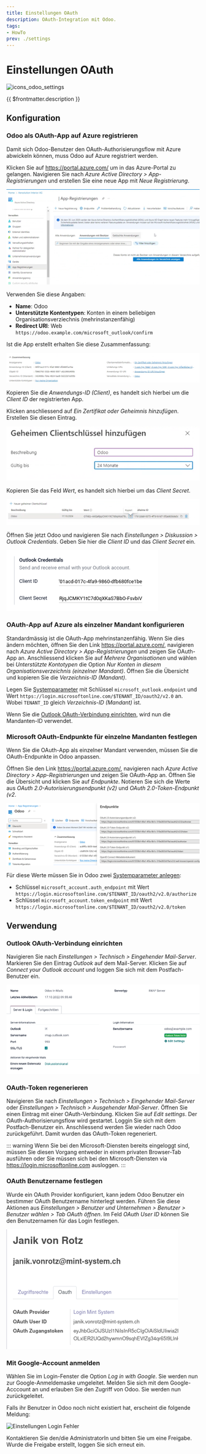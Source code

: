 ```yaml
---
title: Einstellungen OAuth
description: OAuth-Integration mit Odoo.
tags:
- HowTo
prev: ./settings
---
```

# Einstellungen OAuth
![icons_odoo_settings](assets/icons_odoo_settings.png)

{{ $frontmatter.description }}

## Konfiguration

### Odoo als OAuth-App auf Azure registrieren

Damit sich Odoo-Benutzer den OAuth-Authorisierungsflow mit Azure abwickeln können, muss Odoo auf Azure registriert werden.

Klicken Sie auf <https://portal.azure.com/> um in das Azure-Portal zu gelangen. Navigieren Sie nach *Azure Active Directory > App-Registrierungen* und erstellen Sie eine neue App mit *Neue Registrierung*.

![](assets/Einstellungen%20OAuth%20App-Registrierungen.png)

Verwenden Sie diese Angaben:

* **Name**: Odoo
* **Unterstützte Kontentypen**: Konten in einem beliebigen Organisationsverziechnis (mehrinstanzenfähig)
* **Redirect URI**: Web `https://odoo.example.com/microsoft_outlook/confirm`

Ist die App erstellt erhalten Sie diese Zusammenfassung:

![](assets/Einstellungen%20OAuth%20Odoo%20App.png)

Kopieren Sie die *Anwendungs-ID (Client)*, es handelt sich hierbei um die *Client ID* der registrierten App.

Klicken anschliessend auf *Ein Zertifikat oder Geheimnis hinzufügen*. Erstellen Sie diesen Eintrag.

![](assets/Einstellungen%20OAuth%20Client%20Secret.png)

Kopieren Sie das Feld *Wert*, es handelt sich hierbei um das *Client Secret*.

![](assets/Einstellungen%20OAuth%20Copy%20Secret.png)

Öffnen Sie jetzt Odoo und navigieren Sie nach *Einstellungen > Diskussion > Outlook Credentials*. Geben Sie hier die *Client ID* und das *Client Secret* ein.

![](assets/Einstellungen%20OAuth%20Paste%20Client%20ID%20and%20Secret.png)

### OAuth-App auf Azure als einzelner Mandant konfigurieren

Standardmässig ist die OAuth-App mehrinstanzenfähig. Wenn Sie dies ändern möchten, öffnen Sie den Link <https://portal.azure.com/>, navigieren nach *Azure Active Directory > App-Registrierungen* und zeigen Sie OAuth-App an. Anschliessend klicken Sie auf *Mehrere Organisationen* und wählen bei *Unterstützte Kontotypen* die Option *Nur Konten in diesem Organisationsverzeichnis (einzelner Mandant)*. Öffnen Sie die Übersicht und kopieren Sie die *Verzeichnis-ID (Mandant)*. 

Legen Sie [Systemparameter](Development.md#Systemparameter%20anlegen) mit Schlüssel `microsoft_outlook.endpoint` und Wert `https://login.microsoftonline.com/$TENANT_ID/oauth2/v2.0` an. Wobei `TENANT_ID` gleich *Verzeichnis-ID (Mandant)* ist.

Wenn Sie die [Outlook OAuth-Verbindung einrichten](#Outlook%20OAuth-Verbindung%20einrichten), wird nun die Mandanten-ID verwendet.

### Microsoft OAuth-Endpunkte für einzelne Mandanten festlegen

Wenn Sie die OAuth-App als einzelner Mandant verwenden, müssen Sie die OAuth-Endpunkte in Odoo anpassen.

Öffnen Sie den Link <https://portal.azure.com/>, navigieren nach *Azure Active Directory > App-Registrierungen* und zeigen Sie OAuth-App an. Öffnen Sie die Übersicht und klicken Sie auf *Endpunkte*. Notieren Sie sich die Werte aus *OAuth 2.0-Autorisierungsendpunkt (v2)* und *OAuth 2.0-Token-Endpunkt (v2*.

![](assets/Settings%20OAuth%20Azure%20Endpunkte.png)

Für diese Werte müssen Sie in Odoo zwei [Systemparameter anlegen](Development.md#Systemparameter%20anlegen):

* Schlüssel `microsoft_account.auth_endpoint` mit Wert `https://login.microsoftonline.com/$TENANT_ID/oauth2/v2.0/authorize`
* Schlüssel `microsoft_account.token_endpoint` mit Wert `https://login.microsoftonline.com/$TENANT_ID/oauth2/v2.0/token`

## Verwendung

### Outlook OAuth-Verbindung einrichten

Navigieren Sie nach *Einstellungen > Technisch > Eingehender Mail-Server*. Markieren Sie den Eintrag *Outlook* auf dem Mail-Server. Klicken Sie auf *Connect your Outlook account* und loggen Sie sich mit dem Postfach-Benutzer ein.

![](assets/Einstellungen%20OAuth%20Outlook.png)

### OAuth-Token regenerieren

Navigieren Sie nach *Einstellungen > Technisch > Eingehender Mail-Server* oder *Einstellungen > Technisch > Ausgehender Mail-Server*. Öffnen Sie einen Eintrag mit einer OAuth-Verbindung. Klicken Sie auf *Edit settings*. Der OAuth-Authorisierungsflow wird gestartet. Loggin Sie sich mit dem Postfach-Benutzer ein. Anschliessend werden Sie wieder nach Odoo zurückgeführt. Damit wurden das OAuth-Token regeneriert.

::: warning
Wenn Sie bei den Microsoft-Diensten bereits eingeloggt sind, müssen Sie diesen Vorgang entweder in einem privaten Browser-Tab ausführen oder Sie müssen sich bei den Microsoft-Diensten via <https://login.microsoftonline.com> ausloggen.
:::

### OAuth Benutzername festlegen

Wurde ein OAuth Provider konfiguriert, kann jedem Odoo Benutzer ein bestimmer OAuth Benutzername hinterlegt werden. Führen Sie diese Aktionen aus *Einstellungen > Benutzer und Unternehmen > Benutzer > Benutzer wählen > Tab OAuth öffnen*. Im Feld *OAuth User ID* können Sie den Benutzernamen für das Login festlegen.

![](assets/Integration%20OAuth%20Benutzername.png)

### Mit Google-Account anmelden

Wählen Sie im Login-Fenster die Option *Log in with Google*. Sie werden nun zur Google-Anmeldemaske umgeleitet. Melden Sie sich mit dem Google-Acccount an und erlauben Sie den Zugriff von Odoo. Sie werden nun zurückgeleitet.

Falls ihr Benutzer in Odoo noch nicht existiert hat, erscheint die folgende Meldung:

![Einstellungen Login Fehler](assets/Einstellungen%20Login%20Fehler.png)

Kontaktieren Sie den/die AdministratorIn und bitten Sie um eine Freigabe. Wurde die Freigabe erstellt, loggen Sie sich erneut ein.